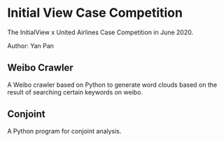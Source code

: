 # Initial View Case Competition
The InitialView x United Airlines Case Competition in June 2020.

Author: Yan Pan

## Weibo Crawler
A Weibo crawler based on Python to generate word clouds based on the result of searching certain keywords on weibo.


## Conjoint
A Python program for conjoint analysis.
